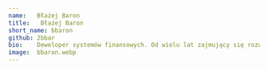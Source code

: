 ```yaml
---
name:   Błażej Baron
title:   Błażej Baron
short_name: bbaron
github: 2bbar
bio:    Deweloper systemów finansowych. Od wielu lat zajmujący się rozwijaniem i utrzymaniem złożonych aplikacji.
image:  bbaron.webp
---
```

